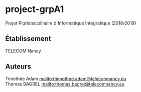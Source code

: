 # project-grpA1

Projet Pluridisciplinaire d'Informatique Intégratique (2018/2019)  

## Établissement

TELECOM Nancy

## Auteurs

Timothée Adam <mailto:thimothee.adam@telecomnancy.eu>  
Thomas BAGREL <mailto:thomas.bagrel@telecomnancy.eu>

